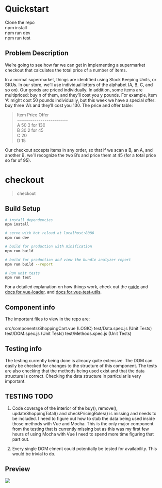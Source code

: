 

# Quickstart
Clone the repo <br />
npm install <br />
npm run dev <br />
npm run test <br />


## Problem Description
We’re going to see how far we can get in implementing a supermarket checkout that calculates 
the total price of a number of items. 

In a normal supermarket, things are identified using Stock Keeping Units, or SKUs. In our store, 
we’ll use individual letters of the alphabet (A, B, C, and so on). Our goods are priced individually. 
In addition, some items are multipriced: buy n of them, and they’ll cost you y pounds. For example, 
item ‘A’ might cost 50 pounds individually, but this week we have a special offer: buy three ‘A’s and 
they’ll cost you 130. The price and offer table:

>Item  Price   Offer<br />
>--------------------------<br />
>A     50       3 for 130<br />
>B     30       2 for 45<br />
>C     20<br />
>D     15<br />


Our checkout accepts items in any order, so that if we scan a B, an A, and another B, we’ll recognize the two B’s and price them at 45 (for a total price so far of 95).


# checkout

> checkout

## Build Setup

``` bash
# install dependencies
npm install

# serve with hot reload at localhost:8080
npm run dev

# build for production with minification
npm run build

# build for production and view the bundle analyzer report
npm run build --report

# Run unit tests
npm run test
```


For a detailed explanation on how things work, check out the [guide](http://vuejs-templates.github.io/webpack/) 
and 
[docs for vue-loader](http://vuejs.github.io/vue-loader).
and 
[docs for vue-test-utils](https://vue-test-utils.vuejs.org/en/).


## Component info

The important files to view in the repo are:

src/components/ShoppingCart.vue   (LOGIC)
test/Data.spec.js  (Unit Tests)
test/DOM.spec.js  (Unit Tests)
test/Methods.spec.js  (Unit Tests)


## Testing info
The testing currently being done is already quite extensive. The DOM can easily be checked for changes to the structure of this component. The tests are also checking that the methods being used exist and that the data structure is correct. Checking the data structure in particular is very important.

## TESTING TODO
1) Code coverage of the interior of the buy(), remove(), updateShoppingTotal() and checkPricingRules() is missing and needs to be included. I need to figure out how to stub the data being used inside those methods with Vue and Mocha. This is the only major component from the testing that is currently missing but as this was my first few hours of using Mocha with Vue I need to spend more time figuring that part out.

2) Every single DOM elment could potentially be tested for availability. This would be trivial to do.
## Preview
![](https://raw.githubusercontent.com/dirkteucher/checkout/blob/master/demo.gif)
